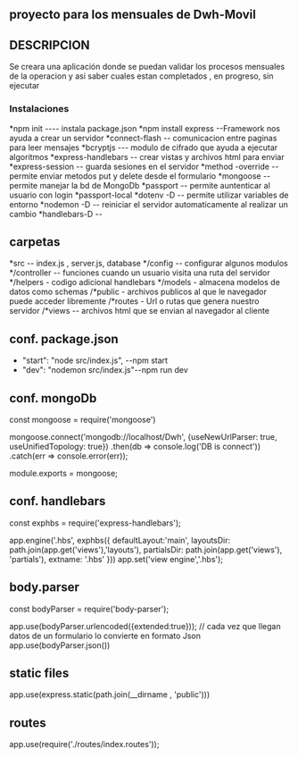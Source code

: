 ## proyecto para los mensuales de Dwh-Movil


## DESCRIPCION

Se creara una aplicación donde se puedan validar los procesos mensuales de la operacion y asi saber cuales estan completados , en progreso, sin ejecutar

### Instalaciones
*npm init ---- instala package.json
*npm install express --Framework nos ayuda a crear un servidor
*connect-flash -- comunicacion entre paginas para leer mensajes
*bcryptjs --- modulo de cifrado que ayuda a ejecutar algoritmos
*express-handlebars -- crear vistas y archivos html para enviar
*express-session -- guarda sesiones en el servidor
*method -override -- permite enviar metodos put y delete desde el formulario
*mongoose -- permite manejar la bd de MongoDb
*passport -- permite auntenticar al usuario con login
*passport-local
*dotenv -D -- permite utilizar variables de entorno
*nodemon -D -- reiniciar el servidor automaticamente al realizar un cambio
*handlebars-D --

## carpetas 

*src -- index.js , server.js, database
*/config -- configurar algunos modulos
*/controller -- funciones cuando un usuario visita una ruta del servidor
*/helpers - codigo adicional handlebars
*/models - almacena modelos de datos como schemas
/*public - archivos publicos al que le navegador puede acceder libremente
/*routes - Url o rutas que genera nuestro servidor
/*views -- archivos html que se envian al navegador al cliente


## conf. package.json

*  "start": "node src/index.js", --npm start
*   "dev": "nodemon src/index.js"--npm run dev

## conf. mongoDb

   const mongoose = require('mongoose')
 
   mongoose.connect('mongodb://localhost/Dwh', {useNewUrlParser: true, useUnifiedTopology: true})
   .then(db => console.log('DB is connect'))
   .catch(err => console.error(err));

   module.exports = mongoose;               
 
 ## conf. handlebars
const exphbs = require('express-handlebars');

 app.engine('.hbs', exphbs({
    defaultLayout:'main',
    layoutsDir: path.join(app.get('views'),'layouts'),
    partialsDir: path.join(app.get('views'), 'partials'),
    extname: '.hbs'
}))
app.set('view engine','.hbs');

## body.parser
const bodyParser = require('body-parser');

app.use(bodyParser.urlencoded({extended:true})); // cada vez que llegan datos de un formulario lo convierte en formato Json
app.use(bodyParser.json()) 

## static files 

 app.use(express.static(path.join(__dirname , 'public')))

 ## routes

 app.use(require('./routes/index.routes'));
